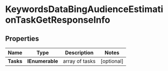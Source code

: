 # KeywordsDataBingAudienceEstimationTaskGetResponseInfo


## Properties

| Name | Type | Description | Notes |
|------------ | ------------- | ------------- | -------------|
**Tasks** | **IEnumerable<KeywordsDataBingAudienceEstimationTaskGetTaskInfo>** | array of tasks |[optional]|